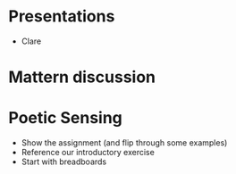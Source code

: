 # Presentations
- Clare

# Mattern discussion

# Poetic Sensing

- Show the assignment (and flip through some examples)
- Reference our introductory exercise
- Start with breadboards
